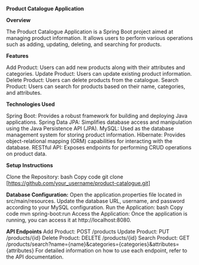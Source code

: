 **Product Catalogue Application**

**Overview**

The Product Catalogue Application is a Spring Boot project aimed at managing product information. It allows users to perform various operations such as adding, updating, deleting, and searching for products.

**Features**

Add Product: Users can add new products along with their attributes and categories.
Update Product: Users can update existing product information.
Delete Product: Users can delete products from the catalogue.
Search Product: Users can search for products based on their name, categories, and attributes.


**Technologies Used**

Spring Boot: Provides a robust framework for building and deploying Java applications.
Spring Data JPA: Simplifies database access and manipulation using the Java Persistence API (JPA).
MySQL: Used as the database management system for storing product information.
Hibernate: Provides object-relational mapping (ORM) capabilities for interacting with the database.
RESTful API: Exposes endpoints for performing CRUD operations on product data.


**Setup Instructions**


Clone the Repository:
bash
Copy code
git clone [https://github.com/your_username/product-catalogue.git]


**Database Configuration:**
Open the application.properties file located in src/main/resources.
Update the database URL, username, and password according to your MySQL configuration.
Run the Application:
bash
Copy code
mvn spring-boot:run
Access the Application:
Once the application is running, you can access it at http://localhost:8080.


**API Endpoints**
Add Product: POST /products
Update Product: PUT /products/{id}
Delete Product: DELETE /products/{id}
Search Product: GET /products/search?name={name}&categories={categories}&attributes={attributes}
For detailed information on how to use each endpoint, refer to the API documentation.

